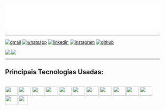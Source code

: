 ![hello](https://github.com/Romulo-HFG/Romulo-HFG/blob/main/hello.svg)

---

[![gmail](https://img.shields.io/badge/Gmail-D14836?style=for-the-badge&logo=gmail&logoColor=white)](rhfg2021@hotmail.com)
[![whatsapp](https://img.shields.io/badge/WhatsApp-25D366?style=for-the-badge&logo=whatsapp&logoColor=white)](https://wa.me/5524993164753)
[![linkedin](https://img.shields.io/badge/LinkedIn-0077B5?style=for-the-badge&logo=linkedin&logoColor=white)](https://www.linkedin.com/in/r%C3%B4mulo-henrique-ferreira-gon%C3%A7alves-255b31298?utm_source=share&utm_campaign=share_via&utm_content=profile&utm_medium=android_app)
[![instagram](https://img.shields.io/badge/Instagram-E4405F?style=for-the-badge&logo=instagram&logoColor=white)](https://www.instagram.com/romulo_hfg/)
[![github](https://img.shields.io/badge/GitHub-100000?style=for-the-badge&logo=github&logoColor=white)](https://github.com/Romulo-HFG)

<div>
   <a href="https://github.com/Romulo-HFG/github-readme-stats">
  <img align="center" height=400 align="center" src="https://github-readme-stats.vercel.app/api?username=Romulo-HFG&theme=radical" />
</a>
<a href="https://github.com/RomuloHFG/convoychat">
  <img align="center" height=550 align="center" src="https://github-readme-stats.vercel.app/api/top-langs?username=RomuloHFG&layout=compact&theme=radical&langs_count=8&card_width=320" />
</a>
</div>

---
## Principais Tecnologias Usadas:
<div style="display: inlline_block" ><br>
<img align="center" height="30" width="40" src="https://cdn.jsdelivr.net/gh/devicons/devicon/icons/javascript/javascript-original.svg" />
   
<img align="center" height="30" width="40" src="https://cdn.jsdelivr.net/gh/devicons/devicon/icons/typescript/typescript-original.svg" />
          
<img align="center" height="30" width="40" src="https://cdn.jsdelivr.net/gh/devicons/devicon/icons/html5/html5-original.svg" />
          
<img align="center" height="30" width="40" src="https://cdn.jsdelivr.net/gh/devicons/devicon/icons/css3/css3-original.svg" />
          
<img align="center" height="30" width="40" src="https://cdn.jsdelivr.net/gh/devicons/devicon/icons/java/java-original.svg" />
          
<img align="center" height="30" width="40" src="https://cdn.jsdelivr.net/gh/devicons/devicon/icons/nodejs/nodejs-original.svg" />
          
<img align="center" height="30" width="40" src="https://cdn.jsdelivr.net/gh/devicons/devicon/icons/react/react-original.svg" />
          
<img align="center" height="30" width="40" src="https://cdn.jsdelivr.net/gh/devicons/devicon/icons/visualstudio/visualstudio-plain.svg" />
                 
<img align="center" height="30" width="40" src="https://cdn.jsdelivr.net/gh/devicons/devicon/icons/bootstrap/bootstrap-original.svg" />
            
<img align="center" height="30" width="40" src="https://cdn.jsdelivr.net/gh/devicons/devicon/icons/rect/rect-original.svg" />


<img align="center" height="30" width="40" src="https://cdn.jsdelivr.net/gh/devicons/devicon@latest/icons/photoshop/photoshop-original.svg" />
          

<img align="center" height="30" width="40" src="https://cdn.jsdelivr.net/gh/devicons/devicon/icons/git/git-original.svg" />

<img align="center" height="30" width="30" src="https://github.com/Romulo-HFG/Romulo-HFG/assets/157440587/daec7049-a876-428b-a4b7-3b9b0ed57b04" />

          
         

          
          

          
          
          
          
  
</div>
